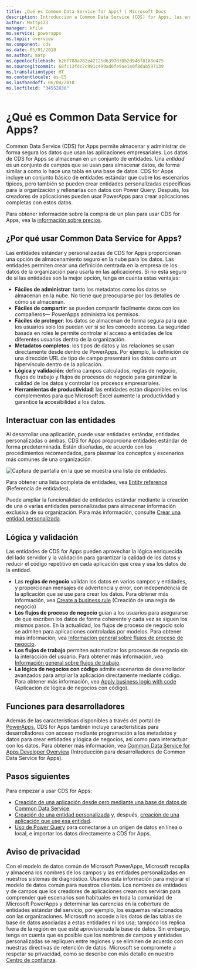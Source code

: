 ```yaml
---
title: ¿Qué es Common Data Service for Apps? | Microsoft Docs
description: Introducción a Common Data Service (CDS) for Apps, las entidades y la lógica del lado servidor.
author: Mattp123
manager: kfile
ms.service: powerapps
ms.topic: overview
ms.component: cds
ms.date: 05/01/2018
ms.author: matp
ms.openlocfilehash: b26f788a782e42125d6397d38b2d946f8188e475
ms.sourcegitcommit: 68fc13fdc2c991c499ad6fe9ae1e0f8dab597139
ms.translationtype: HT
ms.contentlocale: es-ES
ms.lasthandoff: 06/04/2018
ms.locfileid: "34552838"
---
```

# <a name="what-is-common-data-service-for-apps"></a>¿Qué es Common Data Service for Apps?
Common Data Service (CDS) for Apps permite almacenar y administrar de forma segura los datos que usan las aplicaciones empresariales. Los datos de CDS for Apps se almacenan en un conjunto de entidades. Una *entidad* es un conjunto de campos que se usan para almacenar datos, de forma similar a como lo hace una tabla en una base de datos. CDS for Apps incluye un conjunto básico de entidades estándar que cubre los escenarios típicos, pero también se pueden crear entidades personalizadas específicas para la organización y rellenarlas con datos con Power Query. Después, los creadores de aplicaciones pueden usar PowerApps para crear aplicaciones completas con estos datos.

Para obtener información sobre la compra de un plan para usar CDS for Apps, vea la [información sobre precios](../../administrator/pricing-billing-skus.md).

## <a name="why-use-common-data-service-for-apps"></a>¿Por qué usar Common Data Service for Apps?
Las entidades estándar y personalizadas de CDS for Apps proporcionan una opción de almacenamiento seguro en la nube para los datos. Las entidades permiten crear una definición centrada en la empresa de los datos de la organización para usarla en las aplicaciones. Si no está seguro de si las entidades son la mejor opción, tenga en cuenta estas ventajas:

* **Fáciles de administrar**: tanto los metadatos como los datos se almacenan en la nube. No tiene que preocuparse por los detalles de cómo se almacenan.
* **Fáciles de compartir**: se pueden compartir fácilmente datos con los compañeros&mdash; PowerApps administra los permisos.
* **Fáciles de proteger**: los datos se almacenan de forma segura para que los usuarios solo los puedan ver si se les concede acceso. La seguridad basada en roles le permite controlar el acceso a entidades de los diferentes usuarios dentro de la organización.
* **Metadatos completos**: los tipos de datos y las relaciones se usan directamente desde dentro de PowerApps. Por ejemplo, la definición de una dirección URL de tipo de campo presentará los datos como un hipervínculo dentro de la aplicación.
* **Lógica y validación**: defina campos calculados, reglas de negocio, flujos de trabajo y flujos de procesos de negocio para garantizar la calidad de los datos y controlar los procesos empresariales.
* **Herramientas de productividad**: las entidades están disponibles en los complementos para que Microsoft Excel aumente la productividad y garantice la accesibilidad a los datos.

## <a name="interacting-with-entities"></a>Interactuar con las entidades
Al desarrollar una aplicación, puede usar entidades estándar, entidades personalizadas o ambas. CDS for Apps proporciona entidades estándar de forma predeterminada. Están diseñadas, de acuerdo con los procedimientos recomendados, para plasmar los conceptos y escenarios más comunes de una organización.

![Captura de pantalla en la que se muestra una lista de entidades.](./media/data-platform-cds-intro/entitylist.png "Lista de entidades")

Para obtener una lista completa de entidades, vea [Entity reference](https://docs.microsoft.com/powerapps/developer/common-data-service/reference/about-entity-reference) (Referencia de entidades).

Puede ampliar la funcionalidad de entidades estándar mediante la creación de una o varias entidades personalizadas para almacenar información exclusiva de su organización. Para más información, consulte [Crear una entidad personalizada](create-custom-entity.md).

## <a name="logic-and-validation"></a>Lógica y validación
Las entidades de CDS for Apps pueden aprovechar la lógica enriquecida del lado servidor y la validación para garantizar la calidad de los datos y reducir el código repetitivo en cada aplicación que crea y usa los datos de la entidad.

* Las **reglas de negocio** validan los datos en varios campos y entidades, y proporcionan mensajes de advertencia y error, con independencia de la aplicación que se use para crear los datos. Para obtener más información, vea [Create a business rule](./data-platform-create-business-rule.md) (Creación de una regla de negocio)
* **Los flujos de proceso de negocio** guían a los usuarios para asegurarse de que escriben los datos de forma coherente y cada vez se siguen los mismos pasos. En la actualidad, los flujos de proceso de negocio solo se admiten para aplicaciones controladas por modelos. Para obtener más información, vea [Información general sobre flujos de proceso de negocio](/dynamics365/customer-engagement/customize/business-process-flows-overview).
* **Los flujos de trabajo** permiten automatizar los procesos de negocio sin la interacción del usuario. Para obtener más información, vea [Información general sobre flujos de trabajo](/dynamics365/customer-engagement/customize/workflow-processes).
* **La lógica de negocios con código** admite escenarios de desarrollador avanzados para ampliar la aplicación directamente mediante código. Para obtener más información, vea [Apply business logic with code](../../developer/common-data-service/apply-business-logic-with-code.md) (Aplicación de lógica de negocios con código).

## <a name="developer-capabilities"></a>Funciones para desarrolladores
Además de las características disponibles a través del portal de [PowerApps](https://web.powerapps.com), CDS for Apps también incluye características para desarrolladores con acceso mediante programación a los metadatos y datos para crear entidades y lógica de negocios, así como para interactuar con los datos. Para obtener más información, vea [Common Data Service for Apps Developer Overview](../../developer/common-data-service/overview.md) (Introducción para desarrolladores de Common Data Service for Apps).

## <a name="next-steps"></a>Pasos siguientes
Para empezar a usar CDS for Apps:
* [Creación de una aplicación desde cero mediante una base de datos de Common Data Service](../canvas-apps/data-platform-create-app-scratch.md).
* [Creación de una entidad personalizada](create-custom-entity.md) y, después, [creación de una aplicación que use esa entidad](../canvas-apps/data-platform-create-app.md).
* [Uso de Power Query](./data-platform-cds-newentity-pq.md) para conectarse a un origen de datos en línea o local, e importar los datos directamente a CDS for Apps.

## <a name="privacy-notice"></a>Aviso de privacidad
Con el modelo de datos común de Microsoft PowerApps, Microsoft recopila y almacena los nombres de los campos y las entidades personalizadas en nuestros sistemas de diagnóstico. Usamos esta información para mejorar el modelo de datos común para nuestros clientes. Los nombres de entidades y de campos que los creadores de aplicaciones crean nos servirán para comprender qué escenarios son habituales en toda la comunidad de Microsoft PowerApps y determinar las carencias en la cobertura de entidades estándar del servicio, por ejemplo, los esquemas relacionados con las organizaciones. Microsoft no accede a los datos de las tablas de base de datos asociadas a estas entidades ni los usa; tampoco los replica fuera de la región en que esté aprovisionada la base de datos. Sin embargo, tenga en cuenta que es posible que los nombres de campos y entidades personalizadas se repliquen entre regiones y se eliminen de acuerdo con nuestras directivas de retención de datos. Microsoft se compromete a respetar su privacidad, como se describe con más detalle en nuestro [Centro de confianza](https://www.microsoft.com/trustcenter/Privacy/default.aspx).
